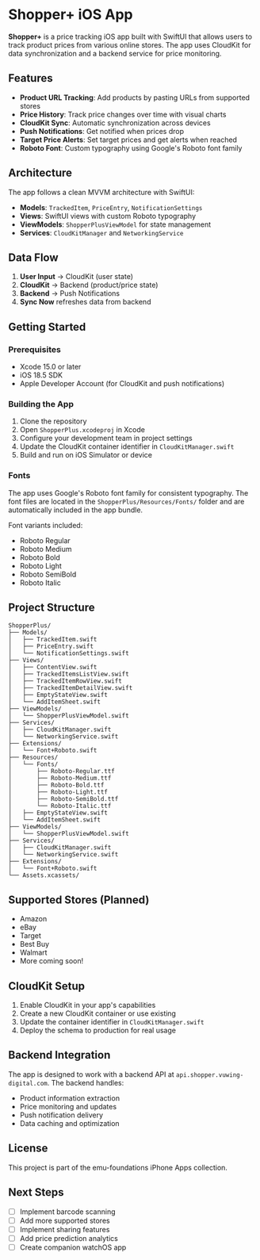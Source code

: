 # Shopper+ iOS App

**Shopper+** is a price tracking iOS app built with SwiftUI that allows users to track product prices from various online stores. The app uses CloudKit for data synchronization and a backend service for price monitoring.

## Features

- **Product URL Tracking**: Add products by pasting URLs from supported stores
- **Price History**: Track price changes over time with visual charts
- **CloudKit Sync**: Automatic synchronization across devices
- **Push Notifications**: Get notified when prices drop
- **Target Price Alerts**: Set target prices and get alerts when reached
- **Roboto Font**: Custom typography using Google's Roboto font family

## Architecture

The app follows a clean MVVM architecture with SwiftUI:

- **Models**: `TrackedItem`, `PriceEntry`, `NotificationSettings`
- **Views**: SwiftUI views with custom Roboto typography
- **ViewModels**: `ShopperPlusViewModel` for state management
- **Services**: `CloudKitManager` and `NetworkingService`

## Data Flow

1. **User Input** → CloudKit (user state) 
2. **CloudKit** → Backend (product/price state)
3. **Backend** → Push Notifications
4. **Sync Now** refreshes data from backend

## Getting Started

### Prerequisites

- Xcode 15.0 or later
- iOS 18.5 SDK
- Apple Developer Account (for CloudKit and push notifications)

### Building the App

1. Clone the repository
2. Open `ShopperPlus.xcodeproj` in Xcode
3. Configure your development team in project settings
4. Update the CloudKit container identifier in `CloudKitManager.swift`
5. Build and run on iOS Simulator or device

### Fonts

The app uses Google's Roboto font family for consistent typography. The font files are located in the `ShopperPlus/Resources/Fonts/` folder and are automatically included in the app bundle.

Font variants included:
- Roboto Regular
- Roboto Medium  
- Roboto Bold
- Roboto Light
- Roboto SemiBold
- Roboto Italic

## Project Structure

```
ShopperPlus/
├── Models/
│   ├── TrackedItem.swift
│   ├── PriceEntry.swift
│   └── NotificationSettings.swift
├── Views/
│   ├── ContentView.swift
│   ├── TrackedItemsListView.swift
│   ├── TrackedItemRowView.swift
│   ├── TrackedItemDetailView.swift
│   ├── EmptyStateView.swift
│   └── AddItemSheet.swift
├── ViewModels/
│   └── ShopperPlusViewModel.swift
├── Services/
│   ├── CloudKitManager.swift
│   └── NetworkingService.swift
├── Extensions/
│   └── Font+Roboto.swift
├── Resources/
│   └── Fonts/
│       ├── Roboto-Regular.ttf
│       ├── Roboto-Medium.ttf
│       ├── Roboto-Bold.ttf
│       ├── Roboto-Light.ttf
│       ├── Roboto-SemiBold.ttf
│       └── Roboto-Italic.ttf
│   ├── EmptyStateView.swift
│   └── AddItemSheet.swift
├── ViewModels/
│   └── ShopperPlusViewModel.swift
├── Services/
│   ├── CloudKitManager.swift
│   └── NetworkingService.swift
├── Extensions/
│   └── Font+Roboto.swift
└── Assets.xcassets/
```

## Supported Stores (Planned)

- Amazon
- eBay  
- Target
- Best Buy
- Walmart
- More coming soon!

## CloudKit Setup

1. Enable CloudKit in your app's capabilities
2. Create a new CloudKit container or use existing
3. Update the container identifier in `CloudKitManager.swift`
4. Deploy the schema to production for real usage

## Backend Integration

The app is designed to work with a backend API at `api.shopper.vuwing-digital.com`. The backend handles:

- Product information extraction
- Price monitoring and updates
- Push notification delivery
- Data caching and optimization

## License

This project is part of the emu-foundations iPhone Apps collection.

## Next Steps

- [ ] Implement barcode scanning
- [ ] Add more supported stores
- [ ] Implement sharing features
- [ ] Add price prediction analytics
- [ ] Create companion watchOS app
